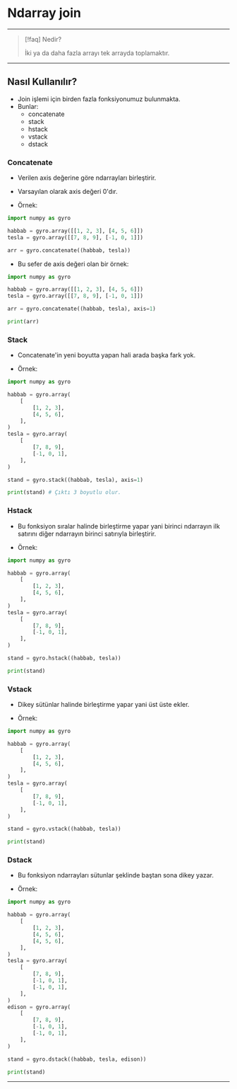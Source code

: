 # Ndarray join

---

> [!faq] Nedir?
>
> İki ya da daha fazla arrayı tek arrayda toplamaktır.

---

## Nasıl Kullanılır?

- Join işlemi için birden fazla fonksiyonumuz bulunmakta.
- Bunlar:
  - concatenate
  - stack
  - hstack
  - vstack
  - dstack

### Concatenate

- Verilen axis değerine göre ndarrayları birleştirir.
- Varsayılan olarak axis değeri 0'dır.

- Örnek:

```python
import numpy as gyro

habbab = gyro.array([[1, 2, 3], [4, 5, 6]])
tesla = gyro.array([[7, 8, 9], [-1, 0, 1]])

arr = gyro.concatenate((habbab, tesla))
```

- Bu sefer de axis değeri olan bir örnek:

```python
import numpy as gyro

habbab = gyro.array([[1, 2, 3], [4, 5, 6]])
tesla = gyro.array([[7, 8, 9], [-1, 0, 1]])

arr = gyro.concatenate((habbab, tesla), axis=1)

print(arr)
```

### Stack

- Concatenate'in yeni boyutta yapan hali arada başka fark yok.

- Örnek:

```python
import numpy as gyro

habbab = gyro.array(
    [
        [1, 2, 3],
        [4, 5, 6],
    ],
)
tesla = gyro.array(
    [
        [7, 8, 9],
        [-1, 0, 1],
    ],
)

stand = gyro.stack((habbab, tesla), axis=1)

print(stand) # Çıktı 3 boyutlu olur.
```

### Hstack

- Bu fonksiyon sıralar halinde birleştirme yapar yani birinci
  ndarrayın ilk satırını diğer ndarrayın birinci satırıyla birleştirir.

- Örnek:

```python
import numpy as gyro

habbab = gyro.array(
    [
        [1, 2, 3],
        [4, 5, 6],
    ],
)
tesla = gyro.array(
    [
        [7, 8, 9],
        [-1, 0, 1],
    ],
)

stand = gyro.hstack((habbab, tesla))

print(stand)
```

### Vstack

- Dikey sütünlar halinde birleştirme yapar yani üst üste ekler.

- Örnek:

```python
import numpy as gyro

habbab = gyro.array(
    [
        [1, 2, 3],
        [4, 5, 6],
    ],
)
tesla = gyro.array(
    [
        [7, 8, 9],
        [-1, 0, 1],
    ],
)

stand = gyro.vstack((habbab, tesla))

print(stand)
```

### Dstack

- Bu fonksiyon ndarrayları sütunlar şeklinde baştan sona dikey yazar.

- Örnek:

```python
import numpy as gyro

habbab = gyro.array(
    [
        [1, 2, 3],
        [4, 5, 6],
        [4, 5, 6],
    ],
)
tesla = gyro.array(
    [
        [7, 8, 9],
        [-1, 0, 1],
        [-1, 0, 1],
    ],
)
edison = gyro.array(
    [
        [7, 8, 9],
        [-1, 0, 1],
        [-1, 0, 1],
    ],
)

stand = gyro.dstack((habbab, tesla, edison))

print(stand)
```

---
